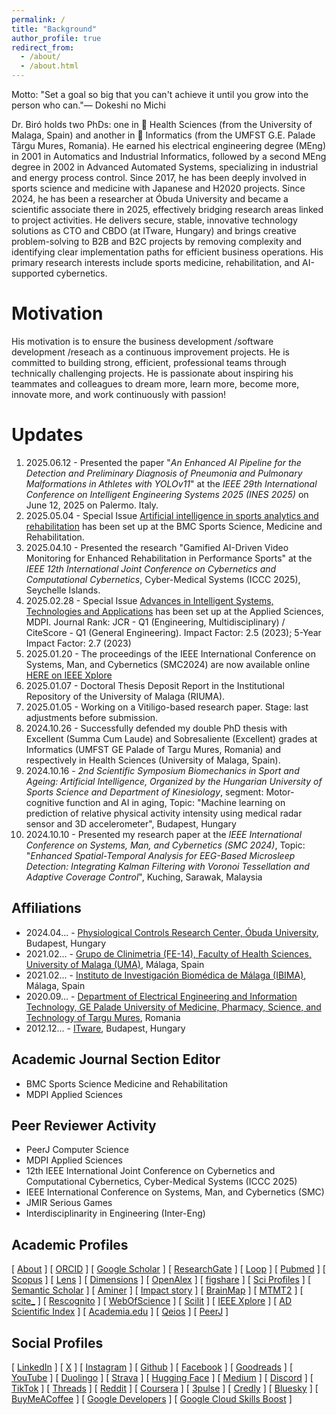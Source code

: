 ```yaml
---
permalink: /
title: "Background"
author_profile: true
redirect_from: 
  - /about/
  - /about.html
---
```


Motto: "Set a goal so big that you can't achieve it until you grow into the person who can."—  Dokeshi no Michi

Dr. Biró holds two PhDs: one in 🧬 Health Sciences (from the University of Malaga, Spain) and another in 🧬 Informatics (from the UMFST G.E. Palade Târgu Mures, Romania). He earned his electrical engineering degree (MEng) in 2001 in Automatics and Industrial Informatics, followed by a second MEng degree in 2002 in Advanced Automated Systems, specializing in industrial and energy process control. Since 2017, he has been deeply involved in sports science and medicine with Japanese and H2020 projects. Since 2024, he has been a researcher at Óbuda University and became a scientific associate there in 2025, effectively bridging research areas linked to project activities. He delivers secure, stable, innovative technology solutions as CTO and CBDO (at ITware, Hungary) and brings creative problem-solving to B2B and B2C projects by removing complexity and identifying clear implementation paths for efficient business operations. His primary research interests include sports medicine, rehabilitation, and AI-supported cybernetics.

Motivation
======
His motivation is to ensure the business development /software development /reseach as a continuous improvement projects. He is committed to building strong, efficient, professional teams through technically challenging projects. He is passionate about inspiring his teammates and colleagues to dream more, learn more, become more, innovate more, and work continuously with passion!

Updates
======
1. 2025.06.12 - Presented the paper "_An Enhanced AI Pipeline for the Detection and Preliminary Diagnosis of Pneumonia and Pulmonary Malformations in Athletes with YOLOv11_" at the _IEEE 29th International Conference on Intelligent Engineering Systems 2025 (INES 2025)_ on June 12, 2025 on Palermo. Italy.
2. 2025.05.04 - Special Issue [Artificial intelligence in sports analytics and rehabilitation](https://bit.ly/3YqPdTL) has been set up at the BMC Sports Science, Medicine and Rehabilitation.
3. 2025.04.10 - Presented the research "Gamified AI-Driven Video Monitoring for Enhanced Rehabilitation in Performance Sports" at the _IEEE 12th International Joint Conference on Cybernetics and Computational Cybernetics_, Cyber-Medical Systems (ICCC 2025), Seychelle Islands.
4. 2025.02.28 - Special Issue [Advances in Intelligent Systems, Technologies and Applications](https://www.mdpi.com/journal/applsci/special_issues/5IQ6DOHB42) has been set up at the Applied Sciences, MDPI. Journal Rank: JCR - Q1 (Engineering, Multidisciplinary) / CiteScore - Q1 (General Engineering). Impact Factor: 2.5 (2023); 5-Year Impact Factor: 2.7 (2023)
5. 2025.01.20 - The proceedings of the IEEE International Conference on Systems, Man, and Cybernetics (SMC2024) are now available online [HERE on IEEE Xplore](https://ieeexplore.ieee.org/xpl/conhome/10830919/proceeding)
6. 2025.01.07 - Doctoral Thesis Deposit Report in the Institutional Repository of the University of Malaga (RIUMA).
7. 2025.01.05 - Working on a Vitiligo-based research paper. Stage: last adjustments before submission.
8. 2024.10.26 - Successfully defended my double PhD thesis with Excellent (Summa Cum Laude) and Sobresaliente (Excellent) grades at Informatics (UMFST GE Palade of Targu Mures, Romania) and respectively in Health Sciences (University of Malaga, Spain).
9. 2024.10.16 - _2nd Scientific Symposium Biomechanics in Sport and Ageing: Artificial Intelligence, Organized by the Hungarian University of Sports Science and Department of Kinesiology_, segment: Motor-cognitive function and AI in aging, Topic: "Machine learning on prediction of relative physical activity intensity using medical radar sensor and 3D accelerometer", Budapest, Hungary
10. 2024.10.10 - Presented my research paper at the _IEEE International Conference on Systems, Man, and Cybernetics (SMC 2024)_, Topic: "_Enhanced Spatial-Temporal Analysis for EEG-Based Microsleep Detection: Integrating Kalman Filtering with Voronoi Tessellation and Adaptive Coverage Control_", Kuching, Sarawak, Malaysia

Affiliations
------
* 2024.04... - <a target="_new" href="https://ekik.uni-obuda.hu">Physiological Controls Research Center, Óbuda University</a>, Budapest, Hungary 
* 2021.02... - <a target="_new" href="https://www.uma.es">Grupo de Clinimetria (FE-14), Faculty of Health Sciences, University of Malaga (UMA)</a>, Málaga, Spain
* 2021.02... - <a target="_new" href="http://clinimetria.es">Instituto de Investigación Biomédica de Málaga (IBIMA)</a>, Málaga, Spain
* 2020.09... - <a target="_new" href="https://umfst.ro">⁠Department of Electrical Engineering and Information Technology, GE Palade University of Medicine, Pharmacy, Science, and Technology of Targu Mures</a>, Romania
* 2012.12... - <a target="_new" href="https://itware.eu">ITware</a>, Budapest, Hungary

Academic Journal Section Editor
------
* BMC Sports Science Medicine and Rehabilitation
* MDPI Applied Sciences

Peer Reviewer Activity
------
* PeerJ Computer Science
* MDPI Applied Sciences
* 12th IEEE International Joint Conference on Cybernetics and Computational Cybernetics, Cyber-Medical Systems (ICCC 2025) 
* IEEE International Conference on Systems, Man, and Cybernetics (SMC)
* JMIR Serious Games
* Interdisciplinarity in Engineering (Inter-Eng)

Academic Profiles
------
[ <a target="_blank" href="https://biroka.github.io/">About</a> ]
[ <a target="_blank" href="https://orcid.org/0000-0002-0430-9932">ORCID</a> ]
[ <a target="_blank" href="https://scholar.google.com/citations?user=E6aVwnEAAAAJ"> Google Scholar</a> ]
[ <a target="_blank" href="https://www.researchgate.net/profile/Attila-Biro-2">ResearchGate</a> ]
[ <a target="_blank" href="https://loop.frontiersin.org/people/1141792/overview">Loop</a> ]
[ <a target="_blank" href="https://pubmed.ncbi.nlm.nih.gov/?term=Attila+Biro">Pubmed</a> ]
[ <a target="_blank" href="https://www.scopus.com/authid/detail.uri?authorId=57220745742">Scopus</a> ]
[ <a target="_blank" href="https://www.lens.org/lens/profile/629976571/scholar">Lens</a> ]
[ <a target="_blank" href="https://app.dimensions.ai/details/entities/publication/author/ur.015542601301.99">Dimensions</a> ]
[ <a target="_blank" href="https://explore.openalex.org/authors/a5079667303">OpenAlex</a> ]
[ <a target="_blank" href="https://figshare.com/authors/Attila_Biro/12270197">figshare</a> ]
[ <a target="_blank" href="https://sciprofiles.com/profile/biroattila">Sci Profiles</a> ]
[ <a target="_blank" href="https://www.semanticscholar.org/author/Attila-Bir%C3%B3/2037434941">Semantic Scholar</a> ]
[ <a target="_blank" href="https://www.aminer.cn/profile/attila-bir/637d1654f789b382beb14a88">Aminer</a> ]
[ <a target="_blank" href="https://profiles.impactstory.org/u/0000-0002-0430-9932">Impact story</a> ]
[ <a target="_blank" href="https://www.brainmap.ro/attila-biro">BrainMap</a> ]
[ <a target="_blank" href="https://m2.mtmt.hu/api/author/10098709?&labelLang=eng">MTMT2</a> ]
[ <a target="_blank" href="https://scite.ai/users/attila-biro-D1xKW">scite_</a> ]
[ <a target="_blank" href="https://rescognito.com/0000-0002-0430-9932">Rescognito</a> ]
[ <a target="_blank" href="https://www.webofscience.com/wos/author/record/2179130">WebOfScience</a> ]
[ <a target="_blank" href="https://www.scilit.com/scholars/16248794">Scilit</a> ]
[ <a target="_blank" href="https://ieeexplore.ieee.org/author/38110388500">IEEE Xplore</a> ]
[ <a target="_blank" href="https://www.adscientificindex.com/scientist/attila-biro/5929036">AD Scientific Index</a> ]
[ <a target="_blank" href="https://uma.academia.edu/AttilaBiro">Academia.edu</a> ]
[ <a target="_blank" href="https://www.qeios.com/profile/101667">Qeios</a> ]
[ <a target="_blank" href="https://peerj.com/abiro">PeerJ</a> ]

Social Profiles
------

[ <a target="_blank" href="https://www.linkedin.com/in/biroattila">LinkedIn</a> ]
[ <a target="_blank" href="https://x.com/biroattila">X</a> ]
[ <a target="_blank" href="https://www.instagram.com/b1r0">Instagram</a> ]
[ <a target="_blank" href="https://github.com/biroka">Github</a> ]
[ <a target="_blank" href="https://www.facebook.com/B1R0K4">Facebook</a> ]
[ <a target="_blank" href="https://www.goodreads.com/biroattila">Goodreads</a> ]
[ <a target="_blank" href="https://www.youtube.com/user/biroka">YouTube</a> ]
[ <a target="_blank" href="https://www.duolingo.com/profile/biroka">Duolingo</a> ]
[ <a target="_blank" href="https://www.strava.com/athletes/6273043">Strava</a> ]
[ <a target="_blank" href="https://huggingface.co/biroka">Hugging Face</a> ]
[ <a target="_blank" href="https://medium.com/@biroattila">Medium</a> ]
[ <a target="_blank" href="https://discordapp.com/users/biroka">Discord</a> ]
[ <a target="_blank" href="https://tiktok.com/@biroka">TikTok</a> ]
[ <a target="_blank" href="https://www.threads.net/@b1r0/">Threads</a> ]
[ <a target="_blank" href="https://www.reddit.com/user/B1R0K4">Reddit</a> ]
[ <a target="_blank" href="https://www.coursera.org/learner/biroattila">Coursera</a> ]
[ <a target="_blank" href="https://3pulse.com/AttilaBiro">3pulse</a> ]
[ <a target="_blank" href="https://www.credly.com/users/biroattila">Credly</a> ]
[ <a target="_blank" href="https://bsky.app/profile/biroka.bsky.social">Bluesky</a> ]
[ <a target="_blank" href="https://www.buymeacoffee.com/biroka">BuyMeACoffee</a> ]
[ <a target="_blank" href="https://g.dev/biroka">Google Developers</a> ]
[ <a target="_blank" href="https://www.cloudskillsboost.google/public_profiles/e6f385fa-6214-4daa-a63c-2647c72ffa43">Google Cloud Skills Boost</a> ]
